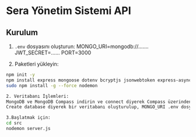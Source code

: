 # Sera Yönetim Sistemi API

## Kurulum

1. `.env` dosyasını oluşturun:
MONGO_URI=mongodb://.......
JWT_SECRET=......
PORT=3000

2. Paketleri yükleyin:
```bash
npm init -y
npm install express mongoose dotenv bcryptjs jsonwebtoken express-async-handler
sudo npm install -g --force nodemon

2. Veritabanı İşlemleri:
MongoDB ve MongoDB Compass indirin ve connect diyerek Compass üzerinden bağlanın. 
Create database diyerek bir veritabanı oluşturulup, MONGO_URI .env dosyasına yapıştırılacak.

3.Başlatmak için:
cd src
nodemon server.js



